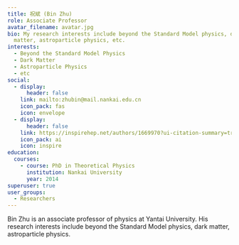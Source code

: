 ```yaml
---
title: 祝斌 (Bin Zhu)
role: Associate Professor
avatar_filename: avatar.jpg
bio: My research interests include beyond the Standard Model physics, dark
  matter, astroparticle physics, etc.
interests:
  - Beyond the Standard Model Physics
  - Dark Matter
  - Astroparticle Physics
  - etc
social:
  - display:
      header: false
    link: mailto:zhubin@mail.nankai.edu.cn
    icon_pack: fas
    icon: envelope
  - display:
      header: false
    link: https://inspirehep.net/authors/1669970?ui-citation-summary=true
    icon_pack: ai
    icon: inspire
education:
  courses:
    - course: PhD in Theoretical Physics
      institution: Nankai University
      year: 2014
superuser: true
user_groups:
  - Researchers
---
```

Bin Zhu is an associate professor of physics at Yantai University. His research interests include beyond the Standard Model physics, dark matter, astroparticle physics.